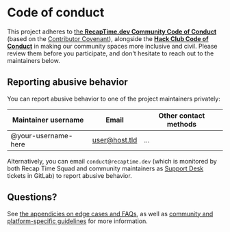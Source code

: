 # Code of conduct

This project adheres to [the **RecapTime.dev Community Code of Conduct**](https://policies.recaptime.dev/community/code-of-conduct)
(based on the [Contributor Covenant](https://www.contributor-covenant.org/version/2/1/code_of_conduct.html)), alongside the
[**Hack Club Code of Conduct**](https://hackclub.com/conduct) in making our community spaces more inclusive and civil. Please review
them before you participate, and don't hesitate to reach out to the maintainers below.

## Reporting abusive behavior

You can report abusive behavior to one of the project maintainers privately:

<!-- note that you also list someone from @recaptime-dev/squad if community maintained and hosted on RecapTime.dev (e.g. @ajhalili2006 -->

| Maintainer username | Email | Other contact methods |
| --- | --- | --- |
| @your-username-here | user@host.tld | ... |

Alternatively, you can email `conduct@recaptime.dev` (which is monitored by
both Recap Time Squad and community maintainers as [Support Desk] tickets in
GitLab) to report abusive behavior.

## Questions?

See [the appendicies on edge cases and FAQs][appendix], as well as
[community and platform-specific guidelines][platform-guidelines] for more information.

[appendix]: https://policies.recaptime.dev/community/code-of-conduct/appendix
[platform-guidelines]: https://policies.recaptime.dev/community/code-of-conduct/platform-specifics
[Support Desk]: https://gitlab.com/recaptime-dev/internal/moderation
